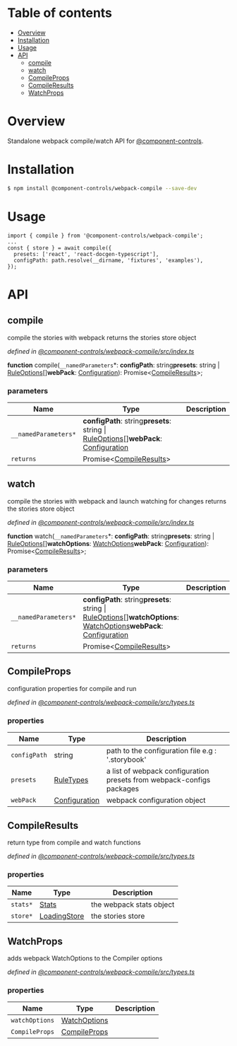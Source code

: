 # Table of contents

-   [Overview](#overview)
-   [Installation](#installation)
-   [Usage](#usage)
-   [API](#api)
    -   [compile](#compile)
    -   [watch](#watch)
    -   [CompileProps](#compileprops)
    -   [CompileResults](#compileresults)
    -   [WatchProps](#watchprops)

# Overview

Standalone webpack compile/watch API for [@component-controls](https://github.com/ccontrols/component-controls).

# Installation

```bash
$ npm install @component-controls/webpack-compile --save-dev
```

# Usage

    import { compile } from '@component-controls/webpack-compile';
    ...
    const { store } = await compile({
      presets: ['react', 'react-docgen-typescript'],
      configPath: path.resolve(__dirname, 'fixtures', 'examples'),
    });

# API

<tsdoc-typescript files="@types/webpack/index.d.ts" entry="./src/index.ts,./src/types.ts"/>

<!-- START-TSDOC-TYPESCRIPT -->

## compile

compile the stories with webpack
returns the stories store object

_defined in [@component-controls/webpack-compile/src/index.ts](https://github.com/ccontrols/component-controls/tree/master/core/webpack-compile/src/index.ts#L9)_

**function** compile(`__namedParameters`\*: **configPath**: string**presets**: string | [RuleOptions](#ruleoptions)\[]**webPack**: [Configuration](#configuration)): Promise&lt;[CompileResults](#compileresults)>;

### parameters

| Name                 | Type                                                                                                                    | Description |
| -------------------- | ----------------------------------------------------------------------------------------------------------------------- | ----------- |
| `__namedParameters*` | **configPath**: string**presets**: string \| [RuleOptions](#ruleoptions)\[]**webPack**: [Configuration](#configuration) |             |
| `returns`            | Promise&lt;[CompileResults](#compileresults)>                                                                           |             |

## watch

compile the stories with webpack and launch watching for changes
returns the stories store object

_defined in [@component-controls/webpack-compile/src/index.ts](https://github.com/ccontrols/component-controls/tree/master/core/webpack-compile/src/index.ts#L26)_

**function** watch(`__namedParameters`\*: **configPath**: string**presets**: string | [RuleOptions](#ruleoptions)\[]**watchOptions**: [WatchOptions](#watchoptions)**webPack**: [Configuration](#configuration)): Promise&lt;[CompileResults](#compileresults)>;

### parameters

| Name                 | Type                                                                                                                                                                   | Description |
| -------------------- | ---------------------------------------------------------------------------------------------------------------------------------------------------------------------- | ----------- |
| `__namedParameters*` | **configPath**: string**presets**: string \| [RuleOptions](#ruleoptions)\[]**watchOptions**: [WatchOptions](#watchoptions)**webPack**: [Configuration](#configuration) |             |
| `returns`            | Promise&lt;[CompileResults](#compileresults)>                                                                                                                          |             |

## CompileProps

configuration properties for compile and run

_defined in [@component-controls/webpack-compile/src/types.ts](https://github.com/ccontrols/component-controls/tree/master/core/webpack-compile/src/types.ts#L8)_



### properties

| Name         | Type                            | Description                                                           |
| ------------ | ------------------------------- | --------------------------------------------------------------------- |
| `configPath` | string                          | path to the configuration file e.g : '.storybook'                     |
| `presets`    | [RuleTypes](#ruletypes)         | a list of webpack configuration presets from webpack-configs packages |
| `webPack`    | [Configuration](#configuration) | webpack configuration object                                          |

## CompileResults

return type from compile and watch functions

_defined in [@component-controls/webpack-compile/src/types.ts](https://github.com/ccontrols/component-controls/tree/master/core/webpack-compile/src/types.ts#L26)_



### properties

| Name     | Type                          | Description              |
| -------- | ----------------------------- | ------------------------ |
| `stats*` | [Stats](#stats)               | the webpack stats object |
| `store*` | [LoadingStore](#loadingstore) | the stories store        |

## WatchProps

adds webpack WatchOptions to the Compiler options

_defined in [@component-controls/webpack-compile/src/types.ts](https://github.com/ccontrols/component-controls/tree/master/core/webpack-compile/src/types.ts#L40)_

### properties

| Name           | Type                          | Description |
| -------------- | ----------------------------- | ----------- |
| `watchOptions` | [WatchOptions](#watchoptions) |             |
| `CompileProps` | [CompileProps](#compileprops) |             |

<!-- END-TSDOC-TYPESCRIPT -->
